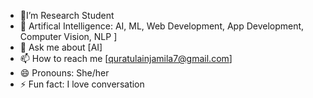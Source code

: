 - 👋I’m Research Student
- 🌱 Artifical Intelligence: AI, ML, Web Development, App Development, Computer Vision, NLP ]
- 💞️ Ask me about [AI]
- 📫 How to reach me [quratulainjamila7@gmail.com]
- 😄 Pronouns: She/her
- ⚡ Fun fact: I love conversation 

<!---
QuratulainSofDev/QuratulainSofDev is a ✨ special ✨ repository because its `README.md` (this file) appears on your GitHub profile.
You can click the Preview link to take a look at your changes.
--->
